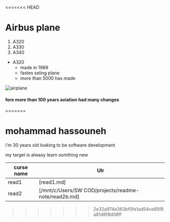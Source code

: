 <<<<<<< HEAD
# Airbus plane


1. A320
2. A330
3. A340


- A320
  - made in 1989
   - fastes seling plane 
    - more than 5000 has made

![airplane](https://airbus-h.assetsadobe2.com/is/image/content/dam/events/conference/press-conference/orders-deliveries-2017/Airbus-Family-formation-flight1.jpg?wid=1920&fit=fit,1&qlt=85,0)

#### fore more than 100 years aviation had many changes 


=======
# mohammad hassouneh 

i'm 30 years old looking to be software development 

my target is alwasy learn somthing new 

curse name  |  Ulr
----------  | ----
read1       |[read1.md]
read2       |[/mnt/c/Users/SW COD/projects/readme-note/read2b.md]

>>>>>>> 2e32a974e363bf0fe1ad54ce85f8a81d8f8d08ff
